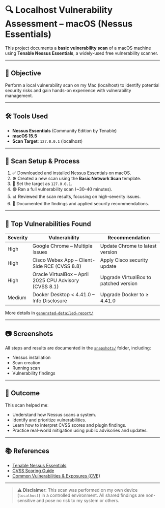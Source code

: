 # 🔍 Localhost Vulnerability Assessment – macOS (Nessus Essentials)

This project documents a **basic vulnerability scan** of a macOS machine using **Tenable Nessus Essentials**, a widely-used free vulnerability scanner.

---

## 🧭 Objective

Perform a local vulnerability scan on my Mac (localhost) to identify potential security risks and gain hands-on experience with vulnerability management.

---

## 🛠 Tools Used

- **Nessus Essentials** (Community Edition by Tenable)
- **macOS 15.5**
- **Scan Target**: `127.0.0.1` (localhost)

---

## 🧪 Scan Setup & Process

1. ✅ Downloaded and installed Nessus Essentials on macOS.
2. ⚙️ Created a new scan using the **Basic Network Scan** template.
3. 🎯 Set the target as `127.0.0.1`.
4. 🟢 Ran a full vulnerability scan (~30–40 minutes).
5. 📊 Reviewed the scan results, focusing on high-severity issues.
6. 📌 Documented the findings and applied security recommendations.

---

## 📌 Top Vulnerabilities Found

| Severity | Vulnerability                                           | Recommendation                              |
|----------|---------------------------------------------------------|----------------------------------------------|
| High     | Google Chrome – Multiple Issues                         | Update Chrome to latest version              |
| High     | Cisco Webex App – Client-Side RCE (CVSS 8.8)            | Apply Cisco security update                  |
| High     | Oracle VirtualBox – April 2025 CPU Advisory (CVSS 8.1)  | Upgrade VirtualBox to patched version        |
| Medium   | Docker Desktop < 4.41.0 – Info Disclosure               | Upgrade Docker to ≥ 4.41.0                   |

More details in [`generated-detailed-report/`](./generated-detailed-report/)

---

## 📷 Screenshots

All steps and results are documented in the [`snapshots/`](./snapshots/) folder, including:

- Nessus installation
- Scan creation
- Running scan
- Vulnerability findings

---

## 🎯 Outcome

This scan helped me:

- Understand how Nessus scans a system.
- Identify and prioritize vulnerabilities.
- Learn how to interpret CVSS scores and plugin findings.
- Practice real-world mitigation using public advisories and updates.

---

## 📚 References

- [Tenable Nessus Essentials](https://www.tenable.com/products/nessus/nessus-essentials)
- [CVSS Scoring Guide](https://www.first.org/cvss/)
- [Common Vulnerabilities & Exposures (CVE)](https://cve.mitre.org/)

---

> ⚠️ **Disclaimer:** This scan was performed on my own device (`localhost`) in a controlled environment. All shared findings are non-sensitive and pose no risk to my system or others.

